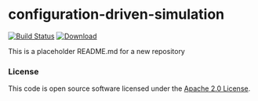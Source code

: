 
# configuration-driven-simulation

[![Build Status](https://travis-ci.org/hmrc/configuration-driven-simulation.svg?branch=master)](https://travis-ci.org/hmrc/configuration-driven-simulation) [ ![Download](https://api.bintray.com/packages/hmrc/releases/configuration-driven-simulation/images/download.svg) ](https://bintray.com/hmrc/releases/configuration-driven-simulation/_latestVersion)

This is a placeholder README.md for a new repository

### License

This code is open source software licensed under the [Apache 2.0 License]("http://www.apache.org/licenses/LICENSE-2.0.html").
    